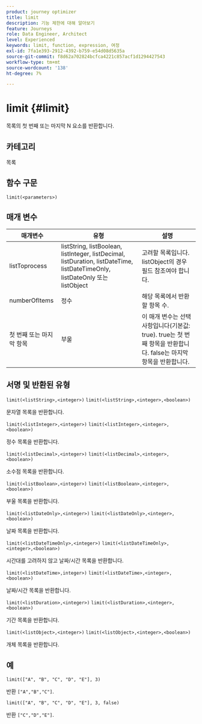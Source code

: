 ```yaml
---
product: journey optimizer
title: limit
description: 기능 제한에 대해 알아보기
feature: Journeys
role: Data Engineer, Architect
level: Experienced
keywords: limit, function, expression, 여정
exl-id: 7fa1e393-2912-4392-b759-e54d08d5635a
source-git-commit: f8d62a702824bcfca4221c857acf1d1294427543
workflow-type: tm+mt
source-wordcount: '138'
ht-degree: 7%

---
```


# limit {#limit}

목록의 첫 번째 또는 마지막 N 요소를 반환합니다.

## 카테고리

목록

## 함수 구문

`limit(<parameters>)`

## 매개 변수

| 매개변수 | 유형 | 설명 |
|-----------|------------------|------------------|
| listToprocess | listString, listBoolean, listInteger, listDecimal, listDuration, listDateTime, listDateTimeOnly, listDateOnly 또는 listObject | 고려할 목록입니다. listObject의 경우 필드 참조여야 합니다. |
| numberOfItems | 정수 | 해당 목록에서 반환할 항목 수. |
| 첫 번째 또는 마지막 항목 | 부울 | 이 매개 변수는 선택 사항입니다(기본값: true). true는 첫 번째 항목을 반환합니다. false는 마지막 항목을 반환합니다. |

## 서명 및 반환된 유형

`limit(<listString>,<integer>)`
`limit(<listString>,<integer>,<boolean>)`

문자열 목록을 반환합니다.

`limit(<listInteger>,<integer>)`
`limit(<listInteger>,<integer>,<boolean>)`

정수 목록을 반환합니다.

`limit(<listDecimal>,<integer>)`
`limit(<listDecimal>,<integer>,<boolean>)`

소수점 목록을 반환합니다.

`limit(<listBoolean>,<integer>)`
`limit(<listBoolean>,<integer>,<boolean>)`

부울 목록을 반환합니다.

`limit(<listDateOnly>,<integer>)`
`limit(<listDateOnly>,<integer>,<boolean>)`

날짜 목록을 반환합니다.

`limit(<listDateTimeOnly>,<integer>)`
`limit(<listDateTimeOnly>,<integer>,<boolean>)`

시간대를 고려하지 않고 날짜/시간 목록을 반환합니다.

`limit(<listDateTime>,integer>)`
`limit(<listDateTime>,<integer>,<boolean>)`

날짜/시간 목록을 반환합니다.

`limit(<listDuration>,<integer>)`
`limit(<listDuration>,<integer>,<boolean>)`

기간 목록을 반환합니다.

`limit(<listObject>,<integer>)`
`limit(<listObject>,<integer>,<boolean>)`

개체 목록을 반환합니다.

## 예

`limit(["A", "B", "C", "D", "E"], 3)`

반환 `["A","B","C"]`.

`limit(["A", "B", "C", "D", "E"], 3, false)`

반환 `["C","D","E"]`.
